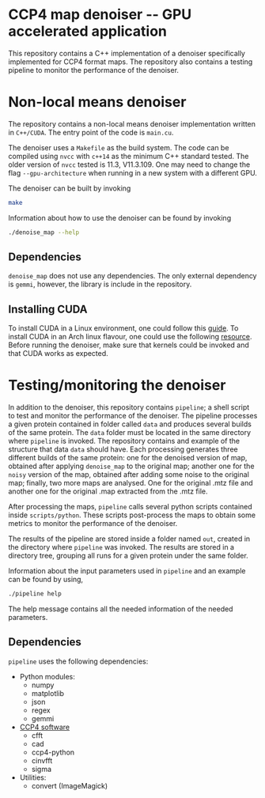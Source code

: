 # CCP4 map denoiser -- GPU accelerated application

This repository contains a C++ implementation of a denoiser specifically implemented
for CCP4 format maps. The repository also contains a testing pipeline to monitor the
performance of the denoiser.

# Non-local means denoiser
The repository contains a non-local means denoiser implementation written in
`C++/CUDA`.  The entry point of the code is `main.cu`. 

The denoiser uses a `Makefile` as the build system. The code can be compiled using
`nvcc` with `c++14` as the minimum C++ standard tested. The older version of `nvcc`
tested is 11.3, V11.3.109. One may need to change the flag `--gpu-architecture` when
running in a new system with a different GPU.

The denoiser can be built by invoking
```bash
make
```

Information about how to use the denoiser can be found by invoking
```bash
./denoise_map --help
```

## Dependencies
`denoise_map` does not use any dependencies. The only external dependency is `gemmi`,
however, the library is include in the repository. 

## Installing CUDA
To install CUDA in a Linux environment, one could follow this
[guide](https://docs.nvidia.com/cuda/cuda-installation-guide-linux/index.html). To
install CUDA in an Arch linux flavour, one could use the following
[resource](https://wiki.archlinux.org/title/GPGPU). Before running the denoiser, make
sure that kernels could be invoked and that CUDA works as expected.

# Testing/monitoring the denoiser
In addition to the denoiser, this repository contains `pipeline`; a shell script to
test and monitor the performance of the denoiser. The pipeline processes a given
protein contained in folder called `data` and produces several builds of the same
protein. The `data` folder must be located in the same directory where `pipeline` is
invoked. The repository contains and example of the structure that data `data` should
have. Each processing generates three different builds of the same protein: one for
the denoised version of map, obtained after applying `denoise_map` to the original
map; another one for the `noisy` version of the map, obtained after adding some noise
to the original map; finally, two more maps are analysed. One for the original .mtz
file and another one for the original .map extracted from the .mtz file.

After processing the maps, `pipeline` calls several python scripts contained inside
`scripts/python`. These scripts post-process the maps to obtain some metrics to
monitor the performance of the denoiser.

The results of the pipeline are stored inside a folder named `out`, created in the
directory where `pipeline` was invoked. The results are stored in a directory tree,
grouping all runs for a given protein under the same folder.

Information about the input parameters used in `pipeline` and an example can be found
by using,
```bash
./pipeline help
```

The help message contains all the needed information of the needed parameters.

## Dependencies
`pipeline` uses the following dependencies:

 - Python modules:
    - numpy
    - matplotlib
    - json
    - regex
    - gemmi
 - [CCP4 software](https://www.ccp4.ac.uk/)
    - cfft
    - cad
    - ccp4-python
    - cinvfft
    - sigma
 - Utilities:
    - convert (ImageMagick)
